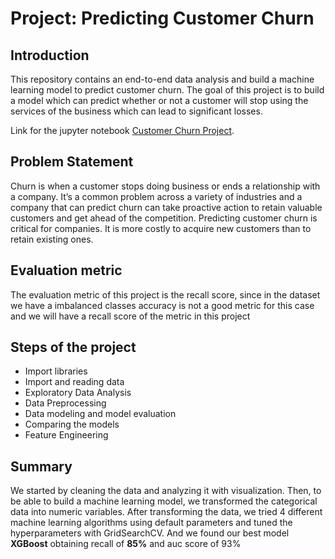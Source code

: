 # Project: Predicting Customer Churn

## Introduction

This repository contains an end-to-end data analysis and build a machine learning model to predict customer churn. The goal of this project is to build a model which can predict whether or not a customer will stop using the services of the business which can lead to significant losses.

Link for the jupyter notebook [Customer Churn Project](https://github.com/firdanrastama/Customer-Churn-Prediction/blob/main/customer_churn_prediction.ipynb).

## Problem Statement

Churn is when a customer stops doing business or ends a relationship with a company. It’s a common problem across a variety of industries and a company that can predict churn can take proactive action to retain valuable customers and get ahead of the competition. Predicting customer churn is critical for companies. It is more costly to acquire new customers than to retain existing ones.

## Evaluation metric

The evaluation metric of this project is the recall score, since in the dataset we have a imbalanced classes accuracy is not a good metric for this case and we will have a recall score of the metric in this project

## Steps of the project
- Import libraries
- Import and reading data 
- Exploratory Data Analysis
- Data Preprocessing
- Data modeling and model evaluation
- Comparing the models
- Feature Engineering

## Summary

We started by cleaning the data and analyzing it with visualization. Then, to be able to build a machine learning model, we transformed the categorical data into numeric variables. After transforming the data, we tried 4 different machine learning algorithms using default parameters and tuned the hyperparameters with GridSearchCV. And we found our best model **XGBoost** obtaining recall of **85%** and auc score of 93%
